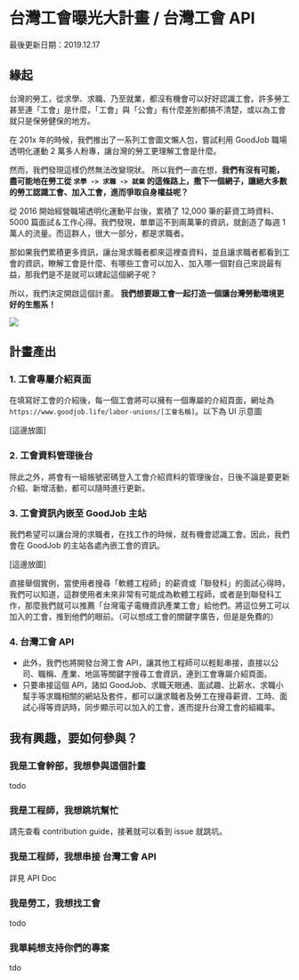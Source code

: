 # 台灣工會曝光大計畫 / 台灣工會 API 

最後更新日期：2019.12.17

## 緣起
台灣的勞工，從求學、求職、乃至就業，都沒有機會可以好好認識工會。許多勞工甚至連「工會」是什麼，「工會」與「公會」有什麼差別都搞不清楚，或以為工會就只是保勞健保的地方。

在 201x 年的時候，我們推出了一系列工會圖文懶人包，嘗試利用 GoodJob 職場透明化運動 2 萬多人粉專，讓台灣的勞工更理解工會是什麼。

然而，我們發現這樣仍然無法改變現狀。
所以我們一直在想，**我們有沒有可能，盡可能地在勞工從 `求學 -> 求職 -> 就業` 的這條路上，撒下一個網子，讓絕大多數的勞工認識工會、加入工會，進而爭取自身權益呢？**

從 2016 開始經營職場透明化運動平台後，累積了 12,000 筆的薪資工時資料、5000 篇面試＆工作心得。我們發現，單單這不到兩萬筆的資訊，就創造了每週 1 萬人的流量。而這群人，很大一部分，都是求職者。

那如果我們累積更多資訊，讓台灣求職者都來這裡查資料，並且讓求職者都看到工會的資訊，瞭解工會是什麼、有哪些工會可以加入、加入哪一個對自己來說最有益，那我們是不是就可以建起這個網子呢？

所以，我們決定開啟這個計畫。
**我們想要跟工會一起打造一個讓台灣勞動環境更好的生態系！**

![](https://i.imgur.com/37oZJ3S.jpg)


## 計畫產出

### 1. 工會專屬介紹頁面
在填寫好工會的介紹後，每一個工會將可以擁有一個專屬的介紹頁面，網址為 `https://www.goodjob.life/labor-unions/[工會名稱]`。以下為 UI 示意圖

[這邊放圖]

### 2. 工會資料管理後台
除此之外，將會有一組帳號密碼登入工會介紹資料的管理後台，日後不論是要更新介紹、新增活動，都可以隨時進行更新。

### 3. 工會資訊內嵌至 GoodJob 主站
我們希望可以讓台灣的求職者，在找工作的時候，就有機會認識工會。因此，我們會在 GoodJob 的主站各處內嵌工會的資訊。

[這邊放圖]

直接舉個實例，當使用者搜尋「軟體工程師」的薪資或「聯發科」的面試心得時，我們可以知道，這群使用者未來非常有可能成為軟體工程師，或者是到聯發科工作，那麼我們就可以推薦「台灣電子電機資訊產業工會」給他們。將這位勞工可以加入的工會，推到他們的眼前。（可以想成工會的關鍵字廣告，但是是免費的）


### 4. 台灣工會 API
- 此外，我們也將開發台灣工會 API，讓其他工程師可以輕鬆串接，直接以公司、職稱、產業、地區等關鍵字搜尋工會資訊，連到工會專屬介紹頁面。
- 只要串接這個 API，諸如 GoodJob、求職天眼通、面試趣、比薪水、求職小幫手等求職相關的網站及套件，都可以讓求職者及勞工在搜尋薪資、工時、面試心得等資訊時，同步顯示可以加入的工會，進而提升台灣工會的組織率。


## 我有興趣，要如何參與？

### 我是工會幹部，我想參與這個計畫
todo

### 我是工程師，我想跳坑幫忙
請先查看 contribution guide，接著就可以看到 issue 就跳坑。

### 我是工程師，我想串接 台灣工會 API 
詳見 API Doc

### 我是勞工，我想找工會
todo

### 我單純想支持你們的專案
tdo
